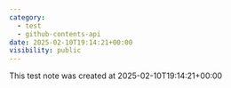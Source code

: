```yaml
---
category:
  - test
  - github-contents-api
date: 2025-02-10T19:14:21+00:00
visibility: public
---
```


This test note was created at 2025-02-10T19:14:21+00:00
